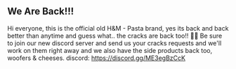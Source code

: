 We Are Back!!!
--------------
Hi everyone, this is the official old H&M - Pasta brand, yes its back and back better than anytime and guess what.. the cracks are back too!! 🥳🎊
Be sure to join our new discord server and send us your cracks requests and we'll work on them right away and we also have the side products back too, woofers & cheeses.
discord: https://discord.gg/ME3egBzCcK


